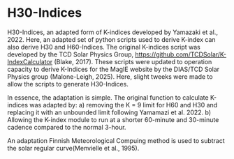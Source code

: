 # H30-Indices
H30-Indices, an adapted form of K-indices developed by Yamazaki et al., 2022. Here, an adapted set of python scripts used to derive K-index can also derive H30 and H60-Indices. The original K-indices script was developed by the TCD Solar Physics Group, https://github.com/TCDSolar/K-IndexCalculator (Blake, 2017). These scripts were updated to operation capacity to derive K-Indices for the MagIE website by the DIAS/TCD Solar Physics group (Malone-Leigh, 2025). Here, slight tweeks were made to allow the scripts to generate H30-Indices.


In essence, the adaptation is simple. The original function to calculate K-indices was adapted by:
  a) removing the K = 9 limit for H60 and H30 and replacing it with an unbounded limit following Yamamazi et al. 2022. 
  b) Allowing the K-index module to run at a shorter 60-minute and 30-minute cadence compared to the normal 3-hour.

An adaptation Finnish Meteorological Compuing method is used to subtract the solar regular curve(Menvielle et al., 1995).

